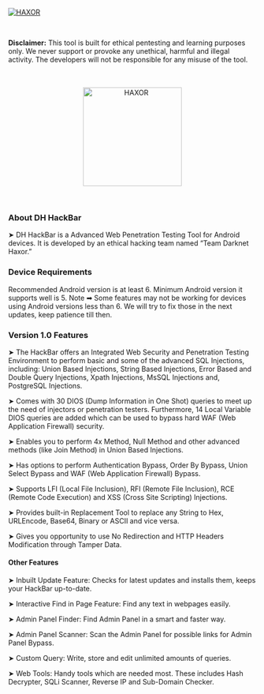 <p> <a href="#"><img title="HAXOR" src="https://raw.githubusercontent.com/darknethaxor/picture/main/20210130_095536.png"> </a> </p> <br> 

<b>Disclaimer:</b> This tool is built for ethical pentesting and learning purposes only. We never support or provoke any unethical, harmful and illegal activity. The developers will not be responsible for any misuse of the tool.
<br><br><br>

<p align="center"> <a href="#"><img title="HAXOR" src="https://1.bp.blogspot.com/-ui9y_7kjZQQ/X65oQ5mMZ4I/AAAAAAAAADA/E7NzB1nhbpQn1J1mNGOX3Zx8WtJSrP5AwCLcBGAsYHQ/s320/20201113_170028.png" height="200" width="200"> </a> </p> <br> 

### About DH HackBar

➤ DH HackBar is a Advanced Web Penetration Testing Tool for Android devices. It is developed by an ethical hacking team named “Team Darknet Haxor.”



### Device Requirements

Recommended Android version is at least 6. Minimum Android version it supports well is 5.
Note ➡ Some features may not be working for devices using Android versions less than 6. We will try to fix those in the next updates, keep patience till then.



### Version 1.0 Features

➤ The HackBar offers an Integrated Web Security and Penetration Testing Environment to perform basic and some of the advanced SQL Injections, including:
Union Based Injections,
String Based Injections,
Error Based and Double Query Injections,
Xpath Injections,
MsSQL Injections and,
PostgreSQL Injections.

➤ Comes with 30 DIOS (Dump Information in One Shot) queries to meet up the need of injectors or penetration testers. Furthermore, 14 Local Variable DIOS queries are added which can be used to bypass hard WAF (Web Application Firewall) security.

➤ Enables you to perform 4x Method, Null Method and other advanced methods (like Join Method) in Union Based Injections.

➤ Has options to perform Authentication Bypass, Order By Bypass, Union Select Bypass and WAF (Web Application Firewall) Bypass.

➤ Supports LFI (Local File Inclusion), RFI (Remote File Inclusion), RCE (Remote Code Execution) and XSS (Cross Site Scripting) Injections.

➤ Provides built-in Replacement Tool to replace any String to Hex, URLEncode, Base64, Binary or ASCII and vice versa.

➤ Gives you opportunity to use No Redirection and HTTP Headers Modification through Tamper Data.


#### Other Features

➤ Inbuilt Update Feature:
Checks for latest updates and installs them, keeps your HackBar up-to-date.

➤ Interactive Find in Page Feature:
Find any text in webpages easily.

➤ Admin Panel Finder:
Find Admin Panel in a smart and faster way.

➤ Admin Panel Scanner:
Scan the Admin Panel for possible links for Admin Panel Bypass.

➤ Custom Query:
Write, store and edit unlimited amounts of queries.

➤ Web Tools:
Handy tools which are needed most. These includes Hash Decrypter, SQLi Scanner, Reverse IP and Sub-Domain Checker.
